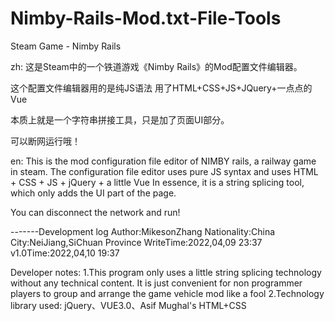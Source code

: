 # Nimby-Rails-Mod.txt-File-Tools
Steam Game - Nimby Rails 

zh:
这是Steam中的一个铁道游戏《Nimby Rails》的Mod配置文件编辑器。

这个配置文件编辑器用的是纯JS语法 用了HTML+CSS+JS+JQuery+一点点的Vue

本质上就是一个字符串拼接工具，只是加了页面UI部分。

可以断网运行哦！

en:
This is the mod configuration file editor of NIMBY rails, a railway game in steam.
The configuration file editor uses pure JS syntax and uses HTML + CSS + JS + jQuery + a little Vue
In essence, it is a string splicing tool, which only adds the UI part of the page.

You can disconnect the network and run!


-------Development log
Author:MikesonZhang
Nationality:China
City:NeiJiang,SiChuan Province
WriteTime:2022,04,09 23:37
v1.0Time:2022,04,10 19:37

Developer notes:
1.This program only uses a little string splicing technology without any technical content. 
It is just convenient for non programmer players to group and arrange the game vehicle mod like a fool
2.Technology library used: jQuery、VUE3.0、Asif Mughal's HTML+CSS

